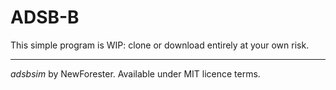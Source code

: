 <!-- adsbsim by NewForester:  a program to simulate ADS-B input as MAVLink messages -->

# ADSB-B

This simple program is WIP:  clone or download entirely at your own risk.

---

*adsbsim* by NewForester.
Available under MIT licence terms.

<!-- EOF -->
